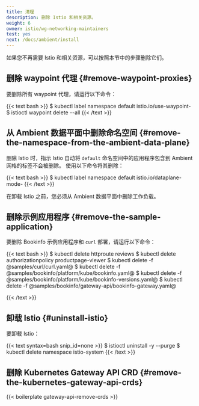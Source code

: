 ```yaml
---
title: 清理
description: 删除 Istio 和相关资源。
weight: 6
owner: istio/wg-networking-maintainers
test: yes
next: /docs/ambient/install
---
```


如果您不再需要 Istio 和相关资源，可以按照本节中的步骤删除它们。

## 删除 waypoint 代理 {#remove-waypoint-proxies}

要删除所有 waypoint 代理，请运行以下命令：

{{< text bash >}}
$ kubectl label namespace default istio.io/use-waypoint-
$ istioctl waypoint delete --all
{{< /text >}}

## 从 Ambient 数据平面中删除命名空间 {#remove-the-namespace-from-the-ambient-data-plane}

删除 Istio 时，指示 Istio 自动将 `default`
命名空间中的应用程序包含到 Ambient 网格的标签不会被删除。
使用以下命令将其删除：

{{< text bash >}}
$ kubectl label namespace default istio.io/dataplane-mode-
{{< /text >}}

在卸载 Istio 之前，您必须从 Ambient 数据平面中删除工作负载。

## 删除示例应用程序 {#remove-the-sample-application}

要删除 Bookinfo 示例应用程序和 `curl` 部署，请运行以下命令：

{{< text bash >}}
$ kubectl delete httproute reviews
$ kubectl delete authorizationpolicy productpage-viewer
$ kubectl delete -f @samples/curl/curl.yaml@
$ kubectl delete -f @samples/bookinfo/platform/kube/bookinfo.yaml@
$ kubectl delete -f @samples/bookinfo/platform/kube/bookinfo-versions.yaml@
$ kubectl delete -f @samples/bookinfo/gateway-api/bookinfo-gateway.yaml@

{{< /text >}}

## 卸载 Istio {#uninstall-istio}

要卸载 Istio：

{{< text syntax=bash snip_id=none >}}
$ istioctl uninstall -y --purge
$ kubectl delete namespace istio-system
{{< /text >}}

## 删除 Kubernetes Gateway API CRD {#remove-the-kubernetes-gateway-api-crds}

{{< boilerplate gateway-api-remove-crds >}}
